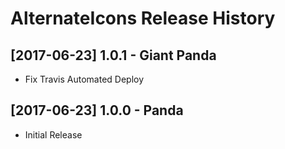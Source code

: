 # AlternateIcons Release History

## [2017-06-23] 1.0.1 - Giant Panda

- Fix Travis Automated Deploy

## [2017-06-23] 1.0.0 - Panda

- Initial Release
